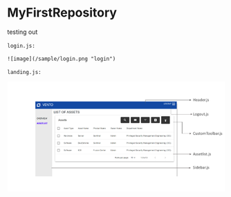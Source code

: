 # MyFirstRepository
testing out

`login.js:`

    ![image](/sample/login.png "login") 


`landing.js:`

   ![image](/sample/assetlist.png "assetlist")
